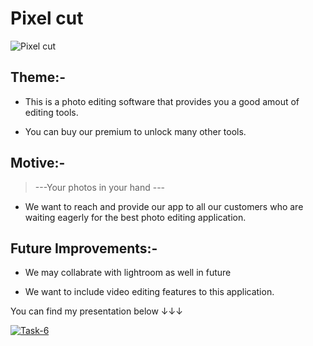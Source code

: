<!--Written and Developed by Kaushik.-->

# Pixel cut

![Pixel cut](https://github.com/kmk61003/COGNIZANCE-/blob/main/TASK-3/Web%201920%20%E2%80%93%201.png)

## Theme:-

* This is a photo editing software that provides you a good amout of editing tools.

* You can buy our premium to unlock many other tools.


## Motive:-

>---Your photos in your hand ---

* We want to reach and provide our app to all our customers who are waiting eagerly for the best photo editing application.



## Future Improvements:-

* We may collabrate with lightroom as well in future

* We want to include video editing features to this application.


You can find my presentation below ↓↓↓

[![Task-6](https://res.cloudinary.com/marcomontalbano/image/upload/v1646197379/video_to_markdown/images/youtube--CSio8LKEH2g-c05b58ac6eb4c4700831b2b3070cd403.jpg)](https://youtu.be/CSio8LKEH2g "Task-6")
